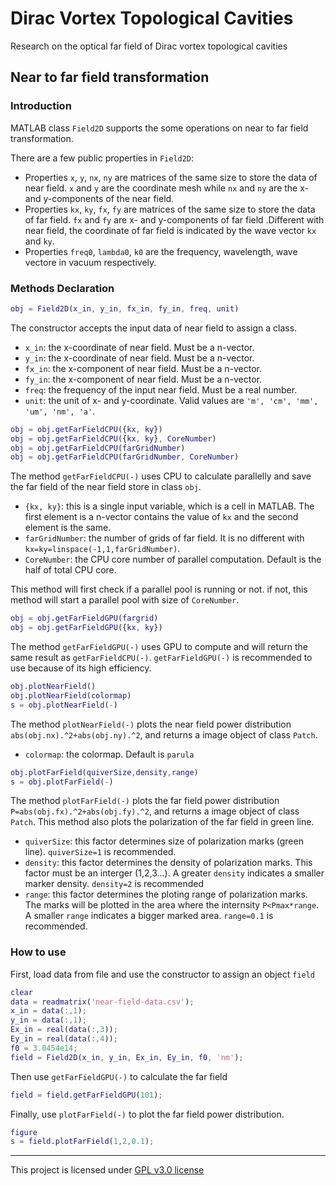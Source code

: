# Dirac Vortex Topological Cavities
Research on the optical far field of Dirac vortex topological cavities

## Near to far field transformation

### Introduction

MATLAB class `Field2D` supports the some operations on near to far field transformation.

There are a few public properties in `Field2D`:
+ Properties `x`, `y`, `nx`, `ny` are matrices of the same size to store the data of near field. `x` and `y` are the coordinate mesh while `nx` and `ny` are the x- and y-components of the near field.
+ Properties `kx`, `ky`, `fx`, `fy` are matrices of the same size to store the data of far field. `fx` and `fy` are x- and y-components of far field .Different with near field, the coordinate of far field is indicated by the wave vector `kx` and `ky`.
+ Properties `freq0`, `lambda0`, `k0` are the frequency, wavelength, wave vectore in vacuum respectively.

### Methods Declaration

```matlab
obj = Field2D(x_in, y_in, fx_in, fy_in, freq, unit)
```
The constructor accepts the input data of near field to assign a class.
+ `x_in`: the x-coordinate of near field. Must be a n-vector.
+ `y_in`: the x-coordinate of near field. Must be a n-vector.
+ `fx_in`: the x-component of near field. Must be a n-vector.
+ `fy_in`: the x-component of near field. Must be a n-vector.
+ `freq`: the frequency of the input near field. Must be a real number.
+ `unit`: the unit of x- and y-coordinate. Valid values are `'m', 'cm', 'mm', 'um', 'nm', 'a'`.

```matlab
obj = obj.getFarFieldCPU({kx, ky})
obj = obj.getFarFieldCPU({kx, ky}, CoreNumber)
obj = obj.getFarFieldCPU(farGridNumber)
obj = obj.getFarFieldCPU(farGridNumber, CoreNumber)
```
The method `getFarFieldCPU(-)` uses CPU to calculate parallelly and save the far field of the near field store in class `obj`.
+ `{kx, ky}`: this is a single input variable, which is a cell in MATLAB. The first element is a n-vector contains the value of `kx` and the second element is the same.
+ `farGridNumber`: the number of grids of far field. It is no different with `kx=ky=linspace(-1,1,farGridNumber)`.
+ `CoreNumber`: the CPU core number of parallel computation. Default is the half of total CPU core.

This method will first check if a parallel pool is running or not. if not, this method will start a parallel pool with size of `CoreNumber`.

```matlab
obj = obj.getFarFieldGPU(fargrid)
obj = obj.getFarFieldGPU({kx, ky})
```
The method `getFarFieldGPU(-)` uses GPU to compute and will return the same result as `getFarFieldCPU(-)`. `getFarFieldGPU(-)` is recommended to use because of its high efficiency.

```matlab
obj.plotNearField()
obj.plotNearField(colormap)
s = obj.plotNearField(-)
```
The method `plotNearField(-)` plots the near field power distribution `abs(obj.nx).^2+abs(obj.ny).^2`, and returns a image object of class `Patch`.
+ `colormap`: the colormap. Default is `parula`

```matlab
obj.plotFarField(quiverSize,density,range)
s = obj.plotFarField(-)
```
The method `plotFarField(-)` plots the far field power distribution `P=abs(obj.fx).^2+abs(obj.fy).^2`, and  returns a image object of class `Patch`. This method also plots the polarization of the far field in green line.
+ `quiverSize`: this factor determines size of polarization marks (green line). `quiverSize=1` is recommended.
+ `density`: this factor determines the density of polarization marks. This factor must be an interger (1,2,3...). A greater `density` indicates a smaller marker density. `density=2` is recommended
+ `range`: this factor determines the ploting range of polarization marks. The marks will be plotted in the area where the internsity `P<Pmax*range`. A smaller `range` indicates a bigger marked area. `range=0.1` is recommended.

### How to use

First, load data from file and use the constructor to assign an object `field`
```matlab
clear
data = readmatrix('near-field-data.csv');
x_in = data(:,1);
y_in = data(:,1);
Ex_in = real(data(:,3));
Ey_in = real(data(:,4));
f0 = 3.0454e14;
field = Field2D(x_in, y_in, Ex_in, Ey_in, f0, 'nm');
```
Then use `getFarFieldGPU(-)` to calculate the far field
```matlab
field = field.getFarFieldGPU(101);
```
Finally, use `plotFarField(-)` to plot the far field power distribution.
```matlab
figure
s = field.plotFarField(1,2,0.1);
```

***

This project is licensed under [GPL v3.0 license](https://www.gnu.org/licenses/gpl-3.0.en.html)
